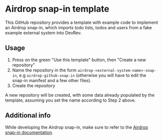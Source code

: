 # Airdrop snap-in template

This GitHub repository provides a template with example code to implement an Airdrop snap-in,
which imports todo lists, todos and users from a fake example external system into DevRev.

## Usage

1. Press on the green "Use this template" button, then "Create a new repository"
2. Name the repository in the form `airdrop-<external-system-name>-snap-in`, e.g
`airdrop-github-snap-in` (otherwise you will have to edit the snap-in manifest and a few other files).
3. Create the repository

A new repository will be created, with some data already populated by the template, assuming you set
the name according to Step 2 above.

## Additional info

While developing the Airdrop snap-in, make sure to refer to the
[Airdrop snap-in documentation](https://developer.devrev.ai/public/snapin-development/adaas/).
